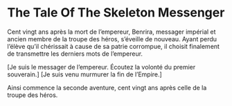 # The Tale Of The Skeleton Messenger
Cent vingt ans après la mort de l’empereur, Benrira, messager impérial et ancien membre de la troupe des héros, s’éveille de nouveau.
Ayant perdu l’élève qu’il chérissait à cause de sa patrie corrompue, il choisit finalement de transmettre les derniers mots de l’empereur.

[Je suis le messager de l’empereur. Écoutez la volonté du premier souverain.]
[Je suis venu murmurer la fin de l’Empire.]

Ainsi commence la seconde aventure, cent vingt ans après celle de la troupe des héros.